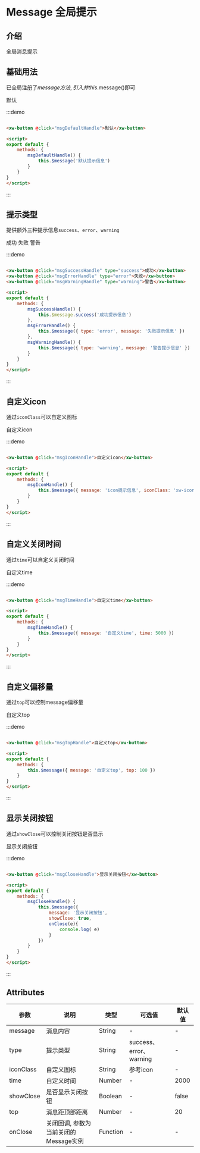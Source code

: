# Message 全局提示

<script>
export default {
    methods: {
        msgDefaultHandle() {
            this.$message('默认提示信息')
        },
        msgSuccessHandle() {
            this.$message.success('成功提示信息')
        },
        msgErrorHandle() {
            this.$message({ type: 'error', message: '失败提示信息' })
        },
        msgWarningHandle() {
            this.$message({ type: 'warning', message: '警告提示信息' })
        },
        msgIconHandle() {
            this.$message({ message: 'icon提示信息', iconClass: 'xw-icon-addition_fill' })
        },
        msgTimeHandle() {
            this.$message({ message: '自定义time', time: 5000 })
        },
        msgTopHandle() {
            this.$message({ message: '自定义top', top: 100 })
        },
        msgCloseHandle() {
            this.$message({ 
                message: '显示关闭按钮', 
                showClose: true, 
                onClose(e){
                    console.log( e)
                } 
            })
        }
    }
}
</script>

## 介绍

全局消息提示

## 基础用法

已全局注册了$message方法,引入并this.$message()即可

<div class="demo_block">
    <xw-button @click="msgDefaultHandle">默认</xw-button>
</div>

:::demo
```html

<xw-button @click="msgDefaultHandle">默认</xw-button>

<script>
export default {
    methods: {
        msgDefaultHandle() {
            this.$message('默认提示信息')
        }
    }
}
</script>
```
:::

## 提示类型

提供额外三种提示信息```success```、```error```、```warning```

<div class="demo_block">
    <xw-button @click="msgSuccessHandle" type="success">成功</xw-button>
    <xw-button @click="msgErrorHandle" type="error">失败</xw-button>
    <xw-button @click="msgWarningHandle" type="warning">警告</xw-button>
</div>

:::demo
```html

<xw-button @click="msgSuccessHandle" type="success">成功</xw-button>
<xw-button @click="msgErrorHandle" type="error">失败</xw-button>
<xw-button @click="msgWarningHandle" type="warning">警告</xw-button>

<script>
export default {
    methods: {
        msgSuccessHandle() {
            this.$message.success('成功提示信息')
        },
        msgErrorHandle() {
            this.$message({ type: 'error', message: '失败提示信息' })
        },
        msgWarningHandle() {
            this.$message({ type: 'warning', message: '警告提示信息' })
        }
    }
}
</script>
```
:::

## 自定义icon

通过```iconClass```可以自定义图标

<div class="demo_block">
    <xw-button @click="msgIconHandle">自定义icon</xw-button>
</div>

:::demo
```html

<xw-button @click="msgIconHandle">自定义icon</xw-button>

<script>
export default {
    methods: {
        msgIconHandle() {
            this.$message({ message: 'icon提示信息', iconClass: 'xw-icon-addition_fill' })
        }
    }
}
</script>
```
:::

## 自定义关闭时间

通过```time```可以自定义关闭时间

<div class="demo_block">
    <xw-button @click="msgTimeHandle">自定义time</xw-button>
</div>

:::demo
```html

<xw-button @click="msgTimeHandle">自定义time</xw-button>

<script>
export default {
    methods: {
        msgTimeHandle() {
            this.$message({ message: '自定义time', time: 5000 })
        }
    }
}
</script>
```
:::

## 自定义偏移量

通过```top```可以控制message偏移量

<div class="demo_block">
    <xw-button @click="msgTopHandle">自定义top</xw-button>
</div>

:::demo
```html

<xw-button @click="msgTopHandle">自定义top</xw-button>

<script>
export default {
    methods: {
        this.$message({ message: '自定义top', top: 100 })
    }
}
</script>
```
:::

## 显示关闭按钮

通过```showClose```可以控制关闭按钮是否显示

<div class="demo_block">
    <xw-button @click="msgCloseHandle">显示关闭按钮</xw-button>
</div>

:::demo
```html

<xw-button @click="msgCloseHandle">显示关闭按钮</xw-button>

<script>
export default {
    methods: {
        msgCloseHandle() {
            this.$message({ 
                message: '显示关闭按钮', 
                showClose: true, 
                onClose(e){
                    console.log( e)
                } 
            })
        }
    }
}
</script>
```
:::

## Attributes

| 参数        | 说明         | 类型        | 可选值        | 默认值  |
|-------------|--------------|-------------|--------------|---------|
| message | 消息内容 | String | - | - |
| type | 提示类型 | String | success、error、warning | - |
| iconClass | 自定义图标 | String | 参考icon | - | 
| time | 自定义时间 | Number | - | 2000 |
| showClose | 是否显示关闭按钮 | Boolean | - | false |
| top | 消息距顶部距离 | Number | - | 20 |
| onClose | 关闭回调, 参数为当前关闭的Message实例 | Function | - | - |